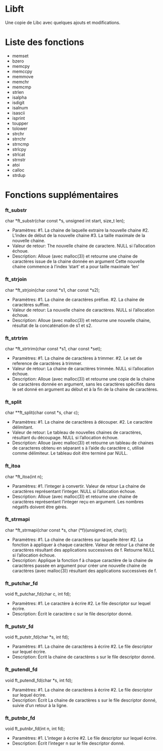 # Libft

Une copie de Libc avec quelques ajouts et modifications.

# Liste des fonctions

* memset
* bzero
* memcpy
* memccpy
* memmove
* memchr
* memcmp
* strlen
* isalpha
* isdigit
* isalnum
* isascii
* isprint
* toupper
* tolower
* strchr
* strrchr
* strncmp
* strlcpy
* strlcat
* strnstr
* atoi
* calloc
* strdup

# Fonctions supplémentaires

### ft_substr
char *ft_substr(char const *s, unsigned int start, size_t len);
* Paramètres:
#1. La chaine de laquelle extraire la nouvelle chaine
#2. L’index de début de la nouvelle chaine
#3. La taille maximale de la nouvelle chaine.
* Valeur de retour:
The nouvelle chaine de caractere. NULL si
l’allocation échoue.
* Description:
Alloue (avec malloc(3)) et retourne une chaine de
caractères issue de la chaine donnée en argument
Cette nouvelle chaine commence à l’index ’start’ et
a pour taille maximale ’len’

### ft_strjoin
char *ft_strjoin(char const *s1, char const *s2);
* Paramètres:
#1. La chaine de caractères préfixe.
#2. La chaine de caractères suffixe.
* Valeur de retour:
La nouvelle chaine de caractères. NULL si
l’allocation échoue.
* Description:
Alloue (avec malloc(3)) et retourne une nouvelle
chaine, résultat de la concaténation de s1 et s2.

### ft_strtrim
char *ft_strtrim(char const *s1, char const *set);
* Paramètres:
#1. La chaine de caractères à trimmer.
#2. Le set de reference de caractères à trimmer.
* Valeur de retour:
La chaine de caractères trimmée. NULL si
l’allocation échoue.
* Description:
Alloue (avec malloc(3)) et retourne une copie de la
chaine de caractères donnée en argument, sans les
caractères spécifiés dans le set donné en argument
au début et à la fin de la chaine de caractères.

### ft_split
char **ft_split(char const *s, char c);
* Paramètres:
#1. La chaine de caractères à découper.
#2. Le caractère délimitant.
* Valeur de retour:
Le tableau de nouvelles chaines de caractères,
résultant du découpage. NULL si l’allocation
échoue.
* Description:
Alloue (avec malloc(3)) et retourne un tableau
de chaines de caracteres obtenu en séparant s à
l’aide du caractère c, utilisé comme délimiteur. Le
tableau doit être terminé par NULL.

### ft_itoa
char *ft_itoa(int n);
* Paramètres:
#1. l’integer à convertir.
Valeur de retour La chaine de caractères représentant l’integer.
NULL si l’allocation échoue.
* Description:
Alloue (avec malloc(3)) et retourne une chaine de
caractères représentant l’integer reçu en argument.
Les nombres négatifs doivent être gérés.

### ft_strmapi
char *ft_strmapi(char const *s, char (*f)(unsigned
int, char));
* Paramètres:
#1. La chaine de caractères sur laquelle itérer
#2. La fonction à appliquer à chaque caractère.
Valeur de retour La chaine de caractères résultant des applications
successives de f. Retourne NULL si l’allocation
échoue.
* Description:
Applique la fonction f à chaque caractère de la
chaine de caractères passée en argument pour créer
une nouvelle chaine de caractères (avec malloc(3))
résultant des applications successives de f.

### ft_putchar_fd
void ft_putchar_fd(char c, int fd);
* Paramètres:
#1. Le caractère à écrire
#2. Le file descriptor sur lequel écrire.
* Description:
Écrit le caractère c sur le file descriptor donné.

### ft_putstr_fd
void ft_putstr_fd(char *s, int fd);
* Paramètres:
#1. La chaine de caractères à écrire
#2. Le file descriptor sur lequel écrire.
* Description:
Écrit la chaine de caractères s sur le file
descriptor donné.

### ft_putendl_fd
void ft_putendl_fd(char *s, int fd);
* Paramètres:
#1. La chaine de caractères à écrire
#2. Le file descriptor sur lequel écrire.
* Description:
Écrit La chaine de caractères s sur le file
descriptor donné, suivie d’un retour à la ligne.

### ft_putnbr_fd
void ft_putnbr_fd(int n, int fd);
* Paramètres:
#1. L’integer à écrire
#2. Le file descriptor sur lequel écrire.
* Description:
Écrit l’integer n sur le file descriptor donné.